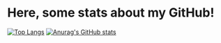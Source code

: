 # Here, some stats about my GitHub!
[![Top Langs](https://github-readme-stats.vercel.app/api/top-langs/?username=tomieiro&exclude_repo=cashand_case&theme=nord)](https://github.com/anuraghazra/github-readme-stats)
[![Anurag's GitHub stats](https://github-readme-stats.vercel.app/api?username=tomieiro&theme=nord&show_icons=true?count_private=true)](https://github.com/anuraghazra/github-readme-stats)
